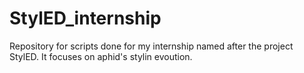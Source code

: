 # StylED_internship
Repository for scripts done for my internship named after the project StylED. It focuses on aphid's stylin evoution.
